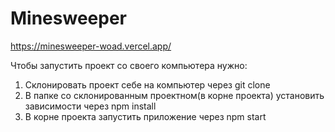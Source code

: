 # Minesweeper
https://minesweeper-woad.vercel.app/

Чтобы запустить проект со своего компьютера нужно:
1. Склонировать проект себе на компьютер через git clone
2. В папке со склонированным проектном(в корне проекта) установить зависимости через npm install
3. В корне проекта запустить приложение через npm start
